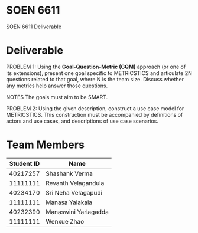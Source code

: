 # SOEN 6611
SOEN 6611 Deliverable

# Deliverable

PROBLEM 1: Using the **Goal-Question-Metric (GQM)** approach (or one of its extensions), present one goal specific to METRICSTICS and articulate 2N questions related to that goal, where N is the team size. Discuss whether any metrics help answer those questions. 

NOTES The goals must aim to be SMART. 

PROBLEM 2: Using the given description, construct a use case model for METRICSTICS. This construction must be accompanied by definitions of actors and use cases, and descriptions of use case scenarios.


# Team Members

|Student ID                |Name                          |
|----------------|-------------------------------|
|40217257|Shashank Verma           |
|11111111|Revanth	Velagandula           |
|40234170|Sri Neha	Velagapudi           |
|11111111|Manasa	Yalakala           |
|40232390|Manaswini	Yarlagadda           |
|11111111|Wenxue	Zhao           |


